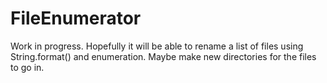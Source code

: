 # FileEnumerator
Work in progress. Hopefully it will be able to rename a list of files using String.format() and enumeration. Maybe make new directories for the files to go in.
